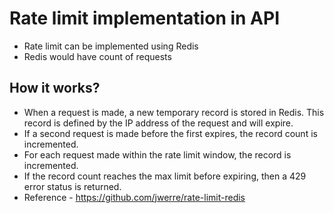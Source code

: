 
# Rate limit implementation in API
- Rate limit can be implemented using Redis
- Redis would have count of requests

## How it works?
- When a request is made, a new temporary record is stored in Redis. This record is defined by the IP address of the request and will expire.
- If a second request is made before the first expires, the record count is incremented.
- For each request made within the rate limit window, the record is incremented.
- If the record count reaches the max limit before expiring, then a 429 error status is returned.
- Reference - https://github.com/jwerre/rate-limit-redis
